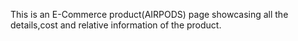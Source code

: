 This is an E-Commerce product(AIRPODS) page showcasing all the details,cost and relative information of the product.
